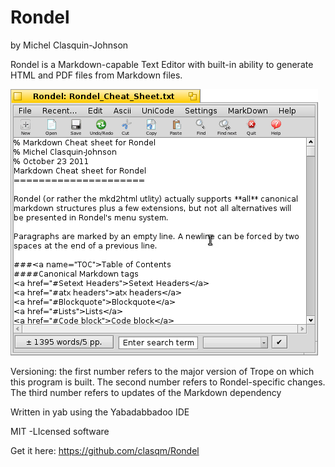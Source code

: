 # Rondel

by Michel Clasquin-Johnson

Rondel is a Markdown-capable Text Editor with built-in ability to generate HTML and PDF  files from Markdown files.

![Rondel](rondel.png)

Versioning: the first number refers to the major version of Trope on which this program is built. The second number refers to Rondel-specific changes. The third number refers to updates of the Markdown dependency

Written in yab using the Yabadabbadoo IDE

MIT -LIcensed software

Get it here: https://github.com/clasqm/Rondel
